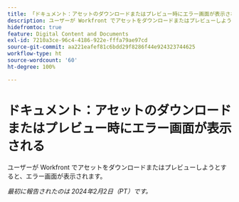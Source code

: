 ```yaml
---
title: 「ドキュメント：アセットのダウンロードまたはプレビュー時にエラー画面が表示される」
description: ユーザーが Workfront でアセットをダウンロードまたはプレビューしようとすると、エラー画面が表示されます。
hidefromtoc: true
feature: Digital Content and Documents
exl-id: 7210a3ce-96c4-4186-922e-fffa79ae97cd
source-git-commit: aa221eafef81c6bdd29f8286f44e924323744625
workflow-type: ht
source-wordcount: '60'
ht-degree: 100%

---
```


# ドキュメント：アセットのダウンロードまたはプレビュー時にエラー画面が表示される


<!--
>[!NOTE]
>
>This issue was fixed on June 13, 2024.
-->

ユーザーが Workfront でアセットをダウンロードまたはプレビューしようとすると、エラー画面が表示されます。

_最初に報告されたのは 2024年2月2日（PT）です。_
